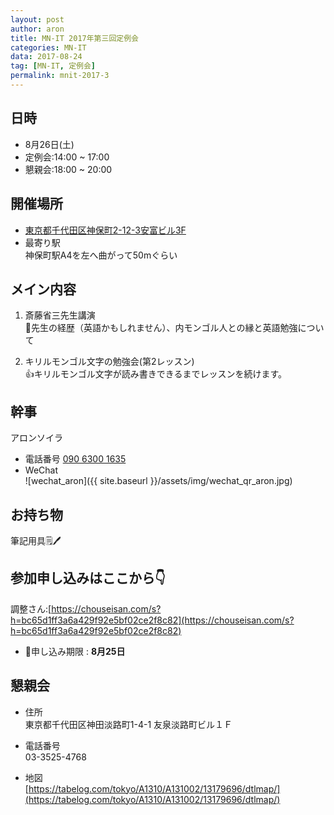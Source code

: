 ```yaml
---
layout: post
author: aron
title: MN-IT 2017年第三回定例会
categories: MN-IT
data: 2017-08-24
tag: [MN-IT, 定例会]
permalink: mnit-2017-3
---
```



<!-- # MN-IT 2017年第三回定例会 -->

## 日時

- 8月26日(土)
- 定例会:14:00 ~ 17:00
- 懇親会:18:00 ~ 20:00

## 開催場所  
- [東京都千代田区神保町2-12-3安富ビル3F](https://www.google.co.jp/maps?q=%E6%9D%B1%E4%BA%AC%E9%83%BD%E5%8D%83%E4%BB%A3%E7%94%B0%E5%8C%BA%E7%A5%9E%E4%BF%9D%E7%94%BA2-12-3%E5%AE%89%E5%AF%8C%E3%83%93%E3%83%AB3F&um=1&ie=UTF-8&sa=X&ved=0.1ahUKEwjNyLX85u7VAhXKrlQKHWsrAqYQ_AUICigB)
- 最寄り駅  
神保町駅A4を左へ曲がって50mぐらい

## メイン内容

1. 斎藤省三先生講演  
💎先生の経歴（英語かもしれません）、内モンゴル人との縁と英語勉強について

2. キリルモンゴル文字の勉強会(第2レッスン)  
👍キリルモンゴル文字が読み書きできるまでレッスンを続けます。

## 幹事  
アロンソイラ 

- 電話番号 <a href="tel:09063001635">090 6300 1635</a>
- WeChat  
![wechat_aron]({{ site.baseurl }}/assets/img/wechat_qr_aron.jpg)

## お持ち物  
筆記用具🗒🖊

## 参加申し込みはここから👇  
調整さん:[https://chouseisan.com/s?h=bc65d1ff3a6a429f92e5bf02ce2f8c82](https://chouseisan.com/s?h=bc65d1ff3a6a429f92e5bf02ce2f8c82)
   
- 🚥申し込み期限 : **8月25日**

## 懇親会

- 住所  
  東京都千代田区神田淡路町1-4-1
  友泉淡路町ビル１Ｆ

- 電話番号  
  03-3525-4768

- 地図  
  [https://tabelog.com/tokyo/A1310/A131002/13179696/dtlmap/](https://tabelog.com/tokyo/A1310/A131002/13179696/dtlmap/)

